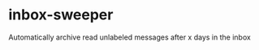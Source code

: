 inbox-sweeper
=============

Automatically archive read unlabeled messages after x days in the inbox